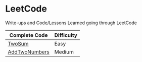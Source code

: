 LeetCode
========================
Write-ups and Code/Lessons Learned going through LeetCode

|Complete Code|Difficulty|
|------|-----|
|[TwoSum](TwoSum)|Easy|
[AddTwoNumbers](AddTwoNumbers)|Medium|


